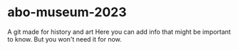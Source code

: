# abo-museum-2023
A git made for history and art
Here you can add info that might be important to know. But you won't need it for now.
